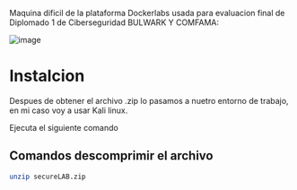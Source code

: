 Maquina dificil de la plataforma Dockerlabs usada para evaluacion final de Diplomado 1 de Ciberseguridad BULWARK Y COMFAMA:

![image](https://github.com/user-attachments/assets/1afad8f1-e881-4eae-8ce2-450bd56d82d7)

<h1>Instalcion</h1>
Despues de obtener el archivo .zip lo pasamos a nuetro entorno de trabajo, en mi caso voy a usar Kali linux.

Ejecuta el siguiente comando
## Comandos descomprimir el archivo
```bash
unzip secureLAB.zip


